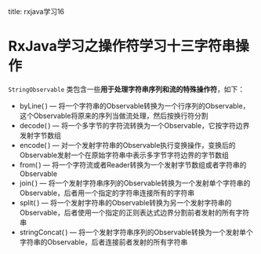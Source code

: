title: rxjava学习16 

#  RxJava学习之操作符学习十三字符串操作 
` StringObservable ` 类包含一些**用于处理字符串序列和流的特殊操作符**，如下：
  * byLine( ) — 将一个字符串的Observable转换为一个行序列的Observable，这个Observable将原来的序列当做流处理，然后按换行符分割
  * decode( ) — 将一个多字节的字符流转换为一个Observable，它按字符边界发射字节数组
  * encode( ) — 对一个发射字符串的Observable执行变换操作，变换后的Observable发射一个在原始字符串中表示多字节字符边界的字节数组
  * from( ) — 将一个字符流或者Reader转换为一个发射字节数组或者字符串的Observable
  * join( ) — 将一个发射字符串序列的Observable转换为一个发射单个字符串的Observable，后者用一个指定的字符串连接所有的字符串
  * split( ) — 将一个发射字符串的Observable转换为另一个发射字符串的Observable，后者使用一个指定的正则表达式边界分割前者发射的所有字符串
  * stringConcat( ) — 将一个发射字符串序列的Observable转换为一个发射单个字符串的Observable，后者连接前者发射的所有字符串

